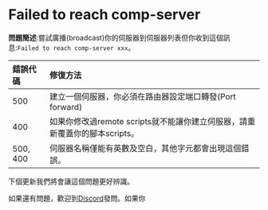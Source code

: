 # Failed to reach comp-server

**問題簡述**:‌嘗試廣播\(broadcast\)你的伺服器到伺服器列表但你收到這個訊息:`Failed to reach comp-server xxx`。‌

| 錯誤代碼 | 修復方法 |
| :--- | :--- |
| 500 | 建立一個伺服器，你必須在路由器設定端口轉發\(Port forward\) |
| 400 | 如果你修改過remote scripts就不能讓你建立伺服器，請重新覆蓋你的腳本scripts。 |
| 500, 400 | 伺服器名稱僅能有英數及空白，其他字元都會出現這個錯誤。 |

下個更新我們將會讓這個問題更好辨識。

如果還有問題，歡迎到[Discord](https://discord.gg/JPb3NAWChv)發問。如果你 

